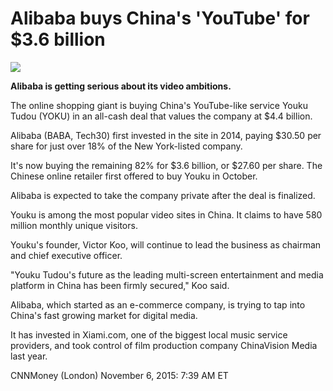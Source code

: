 # Alibaba buys China's 'YouTube' for $3.6 billion
![](http://i2.cdn.turner.com/money/dam/assets/151016122348-alibaba-logo-780x439.jpg)

**Alibaba is getting serious about its video ambitions.**

The online shopping giant is buying China's YouTube-like service Youku Tudou (YOKU) in an all-cash deal that values the company at $4.4 billion.

Alibaba (BABA, Tech30) first invested in the site in 2014, paying $30.50 per share for just over 18% of the New York-listed company.

It's now buying the remaining 82% for $3.6 billion, or $27.60 per share. The Chinese online retailer first offered to buy Youku in October.

Alibaba is expected to take the company private after the deal is finalized.

Youku is among the most popular video sites in China. It claims to have 580 million monthly unique visitors.

Youku's founder, Victor Koo, will continue to lead the business as chairman and chief executive officer.

"Youku Tudou's future as the leading multi-screen entertainment and media platform in China has been firmly secured," Koo said.

Alibaba, which started as an e-commerce company, is trying to tap into China's fast growing market for digital media.

It has invested in Xiami.com, one of the biggest local music service providers, and took control of film production company ChinaVision Media last year.

CNNMoney (London) November 6, 2015: 7:39 AM ET